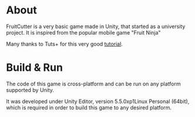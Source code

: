 # About

FruitCutter is a very basic game made in Unity, that started as a university project. It is inspired from the popular mobile game "Fruit Ninja"

Many thanks to Tuts+ for this very good [tutorial](https://code.tutsplus.com/tutorials/create-a-fruit-ninja-inspired-game-with-unity--cms-22145).

# Build & Run

The code of this game is cross-platform and can be run on any platform supported by Unity.

It was developed under Unity Editor, version 5.5.0xp1Linux Personal (64bit), which is required in order to build this game to any desired platform.
